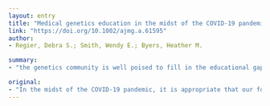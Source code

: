 ```yaml
---
layout: entry
title: "Medical genetics education in the midst of the COVID-19 pandemic: Shared resources"
link: "https://doi.org/10.1002/ajmg.a.61595"
author:
- Regier, Debra S.; Smith, Wendy E.; Byers, Heather M.

summary:
- "the genetics community is well poised to fill in the educational gap created by medical students transitioning to limiting patient contact, creation of telemedicine patient care, and online learning modules. This publication is designed to offer ideas and resources for quickly transitioning our education to meet the current demands in the time of a pandemic. We have the opportunity to aggressively educate for trainees that now have the capacity to learn. Genetics community rallies together no matter what the challenge is."

original:
- "In the midst of the COVID-19 pandemic, it is appropriate that our focus is on patient care and preparation. However, the genetics community is well poised to fill in the educational gap created by medical students transitioning to limiting patient contact, creation of telemedicine patient care, and online learning modules. Our history of agility in learning and teaching is now only inhibited by the time constraints of current clinical demands on the genetics community. This publication is designed to offer ideas and resources for quickly transitioning our education to meet the current demands in the time of a pandemic. Not only will this allow us to continue our strong history of education, it will enhance our strong commitment to using modern educational techniques and tools to address the genetics workforce issues that have defined the recent past. We have the opportunity to aggressively educate for trainees that now have the capacity to learn, and to lead the way in showing how the genetics community rallies together no matter the challenge."
---
```


